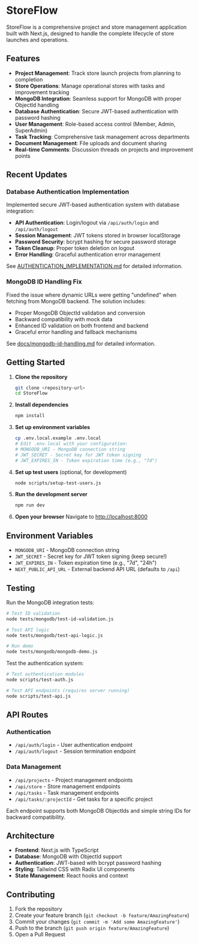 # StoreFlow

StoreFlow is a comprehensive project and store management application built with Next.js, designed to handle the complete lifecycle of store launches and operations.

## Features

- **Project Management**: Track store launch projects from planning to completion
- **Store Operations**: Manage operational stores with tasks and improvement tracking
- **MongoDB Integration**: Seamless support for MongoDB with proper ObjectId handling
- **Database Authentication**: Secure JWT-based authentication with password hashing
- **User Management**: Role-based access control (Member, Admin, SuperAdmin)
- **Task Tracking**: Comprehensive task management across departments
- **Document Management**: File uploads and document sharing
- **Real-time Comments**: Discussion threads on projects and improvement points

## Recent Updates

### Database Authentication Implementation
Implemented secure JWT-based authentication system with database integration:

- **API Authentication**: Login/logout via `/api/auth/login` and `/api/auth/logout`
- **Session Management**: JWT tokens stored in browser localStorage
- **Password Security**: bcrypt hashing for secure password storage
- **Token Cleanup**: Proper token deletion on logout
- **Error Handling**: Graceful authentication error management

See [AUTHENTICATION_IMPLEMENTATION.md](AUTHENTICATION_IMPLEMENTATION.md) for detailed information.

### MongoDB ID Handling Fix
Fixed the issue where dynamic URLs were getting "undefined" when fetching from MongoDB backend. The solution includes:

- Proper MongoDB ObjectId validation and conversion
- Backward compatibility with mock data
- Enhanced ID validation on both frontend and backend
- Graceful error handling and fallback mechanisms

See [docs/mongodb-id-handling.md](docs/mongodb-id-handling.md) for detailed information.

## Getting Started

1. **Clone the repository**
   ```bash
   git clone <repository-url>
   cd StoreFlow
   ```

2. **Install dependencies**
   ```bash
   npm install
   ```

3. **Set up environment variables**
   ```bash
   cp .env.local.example .env.local
   # Edit .env.local with your configuration:
   # MONGODB_URI - MongoDB connection string
   # JWT_SECRET - Secret key for JWT token signing
   # JWT_EXPIRES_IN - Token expiration time (e.g., "7d")
   ```

4. **Set up test users** (optional, for development)
   ```bash
   node scripts/setup-test-users.js
   ```

4. **Run the development server**
   ```bash
   npm run dev
   ```

5. **Open your browser**
   Navigate to [http://localhost:8000](http://localhost:8000)

## Environment Variables

- `MONGODB_URI` - MongoDB connection string
- `JWT_SECRET` - Secret key for JWT token signing (keep secure!)
- `JWT_EXPIRES_IN` - Token expiration time (e.g., "7d", "24h")
- `NEXT_PUBLIC_API_URL` - External backend API URL (defaults to `/api`)

## Testing

Run the MongoDB integration tests:

```bash
# Test ID validation
node tests/mongodb/test-id-validation.js

# Test API logic
node tests/mongodb/test-api-logic.js

# Run demo
node tests/mongodb/mongodb-demo.js
```

Test the authentication system:

```bash
# Test authentication modules
node scripts/test-auth.js

# Test API endpoints (requires server running)
node scripts/test-api.js
```

## API Routes

### Authentication
- `/api/auth/login` - User authentication endpoint
- `/api/auth/logout` - Session termination endpoint

### Data Management
- `/api/projects` - Project management endpoints
- `/api/store` - Store management endpoints  
- `/api/tasks` - Task management endpoints
- `/api/tasks/:projectId` - Get tasks for a specific project

Each endpoint supports both MongoDB ObjectIds and simple string IDs for backward compatibility.

## Architecture

- **Frontend**: Next.js with TypeScript
- **Database**: MongoDB with ObjectId support
- **Authentication**: JWT-based with bcrypt password hashing
- **Styling**: Tailwind CSS with Radix UI components
- **State Management**: React hooks and context

## Contributing

1. Fork the repository
2. Create your feature branch (`git checkout -b feature/AmazingFeature`)
3. Commit your changes (`git commit -m 'Add some AmazingFeature'`)
4. Push to the branch (`git push origin feature/AmazingFeature`)
5. Open a Pull Request
